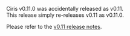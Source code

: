 Ciris v0.11.0 was accidentally released as v0.11.  
This release simply re-releases v0.11 as v0.11.0.

Please refer to the [v0.11 release notes](https://github.com/vlovgr/ciris/releases/tag/v0.11).

